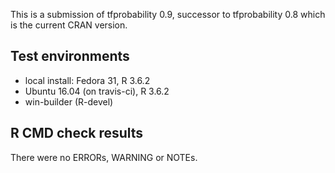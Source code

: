This is a submission of tfprobability 0.9, successor to tfprobability 0.8 which is the current CRAN version.

## Test environments

* local install: Fedora 31, R 3.6.2
* Ubuntu 16.04 (on travis-ci), R 3.6.2
* win-builder (R-devel)


## R CMD check results

There were no ERRORs, WARNING or NOTEs.


